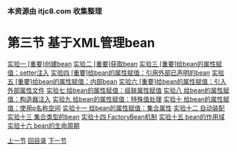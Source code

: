 ### 本资源由 itjc8.com 收集整理
# 第三节 基于XML管理bean

[实验一 [重要]创建bean](verse03/experiment01.html)
[实验二 [重要]获取bean](verse03/experiment02.html)
[实验三 [重要]给bean的属性赋值：setter注入](verse03/experiment03.html)
[实验四 [重要]给bean的属性赋值：引用外部已声明的bean](verse03/experiment04.html)
[实验五 [重要]给bean的属性赋值：内部bean](verse03/experiment05.html)
[实验六 [重要]给bean的属性赋值：引入外部属性文件](verse03/experiment06.html)
[实验七 给bean的属性赋值：级联属性赋值](verse03/experiment07.html)
[实验八 给bean的属性赋值：构造器注入](verse03/experiment08.html)
[实验九 给bean的属性赋值：特殊值处理](verse03/experiment09.html)
[实验十 给bean的属性赋值：使用p名称空间](verse03/experiment10.html)
[实验十一 给bean的属性赋值：集合属性](verse03/experiment11.html)
[实验十二 自动装配](verse03/experiment12.html)
[实验十三 集合类型的bean](verse03/experiment13.html)
[实验十四 FactoryBean机制](verse03/experiment14.html)
[实验十五 bean的作用域](verse03/experiment15.html)
[实验十六 bean的生命周期](verse03/experiment16.html)



[上一节](verse02.html) [回目录](index.html) [下一节](verse04.html)